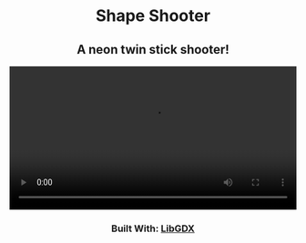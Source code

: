 <p align="center">
    <h1 align="center">Shape Shooter</h1>
    <h2 align="center">A neon twin stick shooter!</h2>
    <p align="center">
        <video width="100%" controls="">
                        <source src="https://i.imgur.com/BQ8AiF4.mp4" type="video/mp4">
                        Your browser does not support the video tag.
        </video>
    </p>
    <h3 align="center">
        Built With: <a href="https://libgdx.com/">LibGDX</a>
    </h3>
</p>






